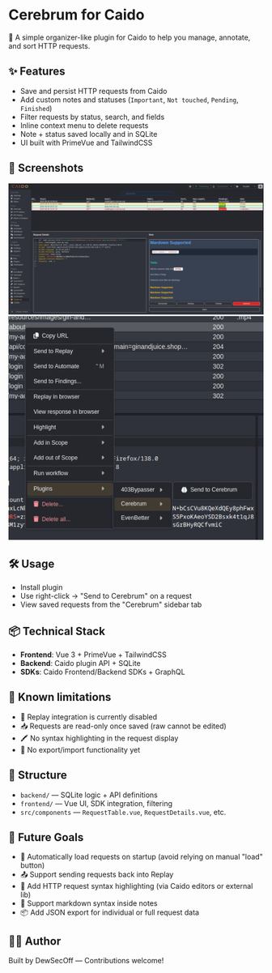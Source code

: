 # Cerebrum for Caido

🧠 A simple organizer-like plugin for Caido to help you manage, annotate, and sort HTTP requests.

## ✨ Features

- Save and persist HTTP requests from Caido
- Add custom notes and statuses (`Important`, `Not touched`, `Pending`, `Finished`)
- Filter requests by status, search, and fields
- Inline context menu to delete requests
- Note + status saved locally and in SQLite
- UI built with PrimeVue and TailwindCSS

## 🚀 Screenshots

![Main UI](./images/Cerebrum_v1.0.4.png)
![Context Menu](./images/Cerebrum_v1_context.png)

## 🛠 Usage

- Install plugin
- Use right-click → "Send to Cerebrum" on a request
- View saved requests from the "Cerebrum" sidebar tab

## 📦 Technical Stack

- **Frontend**: Vue 3 + PrimeVue + TailwindCSS
- **Backend**: Caido plugin API + SQLite
- **SDKs**: Caido Frontend/Backend SDKs + GraphQL

## 🧪 Known limitations

- 🔁 Replay integration is currently disabled
- 📥 Requests are read-only once saved (raw cannot be edited)
- 🖍️ No syntax highlighting in the request display
- 📝 No export/import functionality yet

## 📁 Structure

- `backend/` — SQLite logic + API definitions
- `frontend/` — Vue UI, SDK integration, filtering
- `src/components` — `RequestTable.vue`, `RequestDetails.vue`, etc.

## 🎯 Future Goals

- 🔄 Automatically load requests on startup (avoid relying on manual "load" button)
- 📤 Support sending requests back into Replay
- 🌈 Add HTTP request syntax highlighting (via Caido editors or external lib)
- 📝 Support markdown syntax inside notes
- 📦 Add JSON export for individual or full request data

## 🧑‍💻 Author

Built by DewSecOff — Contributions welcome!
